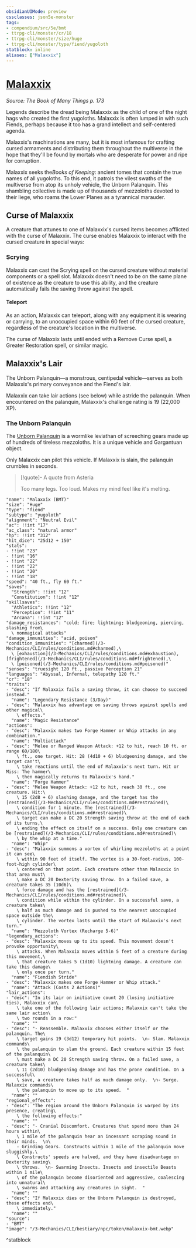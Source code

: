```yaml
---
obsidianUIMode: preview
cssclasses: json5e-monster
tags:
- compendium/src/5e/bmt
- ttrpg-cli/monster/cr/18
- ttrpg-cli/monster/size/huge
- ttrpg-cli/monster/type/fiend/yugoloth
statblock: inline
aliases: ["Malaxxix"]
---
```

# [Malaxxix](3-Mechanics\CLI\bestiary\npc/malaxxix-bmt.md)
*Source: The Book of Many Things p. 173*  

Legends describe the dread being Malaxxix as the child of one of the night hags who created the first yugoloths. Malaxxix is often lumped in with such Fiends, perhaps because it too has a grand intellect and self-centered agenda.

Malaxxix's machinations are many, but it is most infamous for crafting cursed armaments and distributing them throughout the multiverse in the hope that they'll be found by mortals who are desperate for power and ripe for corruption.

Malaxxix seeks the*Books of Keeping*: ancient tomes that contain the true names of all yugoloths. To this end, it patrols the vilest swaths of the multiverse from atop its unholy vehicle, the Unborn Palanquin. This shambling collective is made up of thousands of mezzoloths devoted to their liege, who roams the Lower Planes as a tyrannical marauder.

## Curse of Malaxxix

A creature that attunes to one of Malaxxix's cursed items becomes afflicted with the curse of Malaxxix. The curse enables Malaxxix to interact with the cursed creature in special ways:

### Scrying

Malaxxix can cast the Scrying spell on the cursed creature without material components or a spell slot. Malaxxix doesn't need to be on the same plane of existence as the creature to use this ability, and the creature automatically fails the saving throw against the spell.

#### Teleport

As an action, Malaxxix can teleport, along with any equipment it is wearing or carrying, to an unoccupied space within 60 feet of the cursed creature, regardless of the creature's location in the multiverse.

The curse of Malaxxix lasts until ended with a Remove Curse spell, a Greater Restoration spell, or similar magic.

## Malaxxix's Lair

The Unborn Palanquin—a monstrous, centipedal vehicle—serves as both Malaxxix's primary conveyance and the Fiend's lair.

Malaxxix can take lair actions (see below) while astride the palanquin. When encountered on the palanquin, Malaxxix's challenge rating is 19 (22,000 XP).

### The Unborn Palanquin

The [Unborn Palanquin](/3-Mechanics/CLI/objects/unborn-palanquin-bmt.md) is a wormlike leviathan of screeching gears made up of hundreds of tireless mezzoloths. It is a unique vehicle and Gargantuan object.

Only Malaxxix can pilot this vehicle. If Malaxxix is slain, the palanquin crumbles in seconds.

> [!quote]- A quote from Asteria  
> 
> Too many legs. Too loud. Makes my mind feel like it's melting.


```statblock
"name": "Malaxxix (BMT)"
"size": "Huge"
"type": "fiend"
"subtype": "yugoloth"
"alignment": "Neutral Evil"
"ac": !!int "17"
"ac_class": "natural armor"
"hp": !!int "312"
"hit_dice": "25d12 + 150"
"stats":
- !!int "23"
- !!int "16"
- !!int "22"
- !!int "22"
- !!int "20"
- !!int "18"
"speed": "40 ft., fly 60 ft."
"saves":
  "Strength": !!int "12"
  "Constitution": !!int "12"
"skillsaves":
  "Athletics": !!int "12"
  "Perception": !!int "11"
  "Arcana": !!int "12"
"damage_resistances": "cold; fire; lightning; bludgeoning, piercing, slashing from\
  \ nonmagical attacks"
"damage_immunities": "acid, poison"
"condition_immunities": "[charmed](/3-Mechanics/CLI/rules/conditions.md#charmed),\
  \ [exhaustion](/3-Mechanics/CLI/rules/conditions.md#exhaustion), [frightened](/3-Mechanics/CLI/rules/conditions.md#frightened),\
  \ [poisoned](/3-Mechanics/CLI/rules/conditions.md#poisoned)"
"senses": "truesight 120 ft., passive Perception 21"
"languages": "Abyssal, Infernal, telepathy 120 ft."
"cr": "18"
"traits":
- "desc": "If Malaxxix fails a saving throw, it can choose to succeed instead."
  "name": "Legendary Resistance (3/Day)"
- "desc": "Malaxxix has advantage on saving throws against spells and other magical\
    \ effects."
  "name": "Magic Resistance"
"actions":
- "desc": "Malaxxix makes two Forge Hammer or Whip attacks in any combination."
  "name": "Multiattack"
- "desc": "Melee or Ranged Weapon Attack: +12 to hit, reach 10 ft. or range 60/180\
    \ ft., one target. Hit: 28 (4d10 + 6) bludgeoning damage, and the target can't\
    \ take reactions until the end of Malaxxix's next turn. Hit or Miss: The hammer\
    \ then magically returns to Malaxxix's hand."
  "name": "Forge Hammer"
- "desc": "Melee Weapon Attack: +12 to hit, reach 30 ft., one creature. Hit:\
    \ 15 (2d8 + 6) slashing damage, and the target has the [restrained](/3-Mechanics/CLI/rules/conditions.md#restrained)\
    \ condition for 1 minute. The [restrained](/3-Mechanics/CLI/rules/conditions.md#restrained)\
    \ target can make a DC 20 Strength saving throw at the end of each of its turns,\
    \ ending the effect on itself on a success. Only one creature can be [restrained](/3-Mechanics/CLI/rules/conditions.md#restrained)\
    \ by the whip at a time."
  "name": "Whip"
- "desc": "Malaxxix summons a vortex of whirling mezzoloths at a point it can see\
    \ within 90 feet of itself. The vortex is a 30-foot-radius, 100-foot-high cylinder\
    \ centered on that point. Each creature other than Malaxxix in that area must\
    \ make a DC 20 Dexterity saving throw. On a failed save, a creature takes 35 (10d6)\
    \ force damage and has the [restrained](/3-Mechanics/CLI/rules/conditions.md#restrained)\
    \ condition while within the cylinder. On a successful save, a creature takes\
    \ half as much damage and is pushed to the nearest unoccupied space outside the\
    \ cylinder. The vortex lasts until the start of Malaxxix's next turn."
  "name": "Mezzoloth Vortex (Recharge 5-6)"
"legendary_actions":
- "desc": "Malaxxix moves up to its speed. This movement doesn't provoke opportunity\
    \ attacks. When Malaxxix moves within 5 feet of a creature during this movement,\
    \ that creature takes 5 (1d10) lightning damage. A creature can take this damage\
    \ only once per turn."
  "name": "Fiendish Stride"
- "desc": "Malaxxix makes one Forge Hammer or Whip attack."
  "name": "Attack (Costs 2 Actions)"
"lair_actions":
- "desc": "In its lair on initiative count 20 (losing initiative ties), Malaxxix can\
    \ take one of the following lair actions; Malaxxix can't take the same lair action\
    \ two rounds in a row:"
  "name": ""
- "desc": "- Reassemble. Malaxxix chooses either itself or the palanquin. The\
    \ target gains 19 (3d12) temporary hit points.  \n- Slam. Malaxxix commands\
    \ the palanquin to slam the ground. Each creature within 15 feet of the palanquin\
    \ must make a DC 20 Strength saving throw. On a failed save, a creature takes\
    \ 11 (2d10) bludgeoning damage and has the prone condition. On a successful\
    \ save, a creature takes half as much damage only.  \n- Surge. Malaxxix commands\
    \ the palanquin to move up to its speed.  "
  "name": ""
"regional_effects":
- "desc": "The region around the Unborn Palanquin is warped by its presence, creating\
    \ the following effects:"
  "name": ""
- "desc": "- Cranial Discomfort. Creatures that spend more than 24 hours within\
    \ 1 mile of the palanquin hear an incessant scraping sound in their minds.  \n\
    - Grinding Gears. Constructs within 1 mile of the palanquin move sluggishly.\
    \ Constructs' speeds are halved, and they have disadvantage on Dexterity saving\
    \ throws.  \n- Swarming Insects. Insects and insectile Beasts within 1 mile\
    \ of the palanquin become disoriented and aggressive, coalescing into unnatural\
    \ swarms and attacking any creatures in sight.  "
  "name": ""
- "desc": "If Malaxxix dies or the Unborn Palanquin is destroyed, these effects end\
    \ immediately."
  "name": ""
"source":
- "BMT"
"image": "/3-Mechanics/CLI/bestiary/npc/token/malaxxix-bmt.webp"
```
^statblock